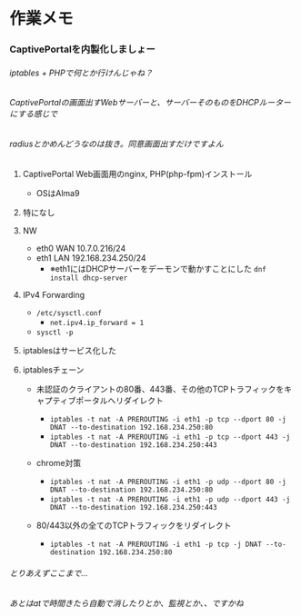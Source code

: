 ﻿# 作業メモ

### CaptivePortalを内製化しましょー
###### iptables + PHPで何とか行けんじゃね？
###### CaptivePortalの画面出すWebサーバーと、サーバーそのものをDHCPルーターにする感じで
###### radiusとかめんどうなのは抜き。同意画面出すだけですよん

1. CaptivePortal Web画面用のnginx, PHP(php-fpm)インストール
    - OSはAlma9

2. 特になし

3. NW
   - eth0 WAN 10.7.0.216/24
   - eth1 LAN 192.168.234.250/24
       - ※eth1にはDHCPサーバーをデーモンで動かすことにした `dnf install dhcp-server`

4. IPv4 Forwarding
   - `/etc/sysctl.conf`
       - `net.ipv4.ip_forward = 1`
   - `sysctl -p`

5. iptablesはサービス化した

6. iptablesチェーン
   - 未認証のクライアントの80番、443番、その他のTCPトラフィックをキャプティブポータルへリダイレクト
        - `iptables -t nat -A PREROUTING -i eth1 -p tcp --dport 80 -j DNAT --to-destination 192.168.234.250:80`
        - `iptables -t nat -A PREROUTING -i eth1 -p tcp --dport 443 -j DNAT --to-destination 192.168.234.250:443`

   - chrome対策
        - `iptables -t nat -A PREROUTING -i eth1 -p udp --dport 80 -j DNAT --to-destination 192.168.234.250:80`
        - `iptables -t nat -A PREROUTING -i eth1 -p udp --dport 443 -j DNAT --to-destination 192.168.234.250:443`

   - 80/443以外の全てのTCPトラフィックをリダイレクト
        - `iptables -t nat -A PREROUTING -i eth1 -p tcp -j DNAT --to-destination 192.168.234.250:80`

###### とりあえずここまで...
###### あとはatで時間きたら自動で消したりとか、監視とか、、ですかね
